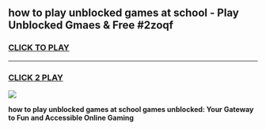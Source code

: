 
## how to play unblocked games at school - Play Unblocked Gmaes & Free #2zoqf
<h3>
<a href="https://news.freeplayer.one?title=how_to_play_unblocked_games_at_school&ref=03M">CLICK TO PLAY</a></h3>
<hr>

<h3>
<a href="https://news.freeplayer.one?title=how_to_play_unblocked_games_at_school&ref=03M">CLICK 2 PLAY</a>
  
</h3>

<a href="https://news.freeplayer.one?title=how_to_play_unblocked_games_at_school&ref=03M"><img src="https://clearcache.store/games.png"></a>


**how to play unblocked games at school games unblocked: Your Gateway to Fun and Accessible Online Gaming**
